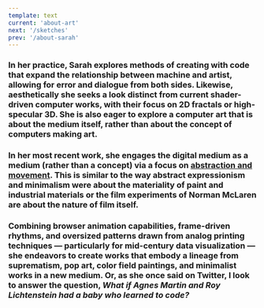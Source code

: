 ```yaml
---
template: text
current: 'about-art'
next: '/sketches'
prev: '/about-sarah'
---
```


### In her practice, Sarah explores methods of creating with code that expand the relationship between machine and artist, allowing for error and dialogue from both sides. **Likewise, aesthetically she seeks a look distinct from current shader-driven computer works, with their focus on 2D fractals or high-specular 3D.** She is also eager to explore a computer art that is about the medium itself, rather than about the concept of computers making art. 

### In her most recent work, she engages the digital medium as a **medium** (rather than a concept) via a focus on [abstraction and movement](/sketches). **This is similar to the way abstract expressionism and minimalism were about the materiality of paint and industrial materials or the film experiments of Norman McLaren are about the nature of film itself.**

### Combining browser animation capabilities, frame-driven rhythms, and oversized patterns drawn from analog printing techniques — particularly for mid-century data visualization — she endeavors to create works that embody a lineage from suprematism, pop art, color field paintings, and minimalist works in a new medium. **Or, as she once said on Twitter, I look to answer the question, _What if Agnes Martin and Roy Lichtenstein had a baby who learned to code?_**
